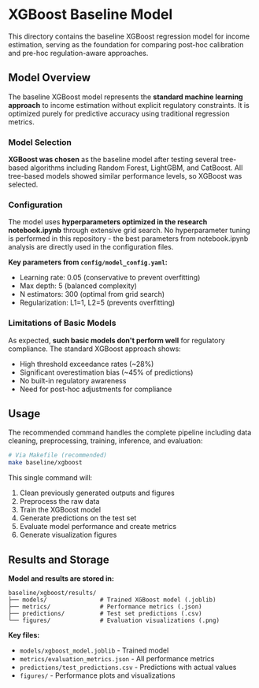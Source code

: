 # XGBoost Baseline Model

This directory contains the baseline XGBoost regression model for income estimation, serving as the foundation for comparing post-hoc calibration and pre-hoc regulation-aware approaches.

## Model Overview

The baseline XGBoost model represents the **standard machine learning approach** to income estimation without explicit regulatory constraints. It is optimized purely for predictive accuracy using traditional regression metrics.

### Model Selection

**XGBoost was chosen** as the baseline model after testing several tree-based algorithms including Random Forest, LightGBM, and CatBoost. All tree-based models showed similar performance levels, so XGBoost was selected.

### Configuration

The model uses **hyperparameters optimized in the research notebook.ipynb** through extensive grid search. No hyperparameter tuning is performed in this repository - the best parameters from notebook.ipynb analysis are directly used in the configuration files.

**Key parameters from `config/model_config.yaml`:**
- Learning rate: 0.05 (conservative to prevent overfitting)
- Max depth: 5 (balanced complexity)
- N estimators: 300 (optimal from grid search)
- Regularization: L1=1, L2=5 (prevents overfitting)

### Limitations of Basic Models

As expected, **such basic models don't perform well** for regulatory compliance. The standard XGBoost approach shows:

- High threshold exceedance rates (~28%)
- Significant overestimation bias (~45% of predictions)
- No built-in regulatory awareness
- Need for post-hoc adjustments for compliance

## Usage

The recommended command handles the complete pipeline including data cleaning, preprocessing, training, inference, and evaluation:

```bash
# Via Makefile (recommended)
make baseline/xgboost
```

This single command will:
1. Clean previously generated outputs and figures
2. Preprocess the raw data
3. Train the XGBoost model
4. Generate predictions on the test set
5. Evaluate model performance and create metrics
6. Generate visualization figures

## Results and Storage

**Model and results are stored in:**

```
baseline/xgboost/results/
├── models/               # Trained XGBoost model (.joblib)
├── metrics/              # Performance metrics (.json)
├── predictions/          # Test set predictions (.csv)
└── figures/              # Evaluation visualizations (.png)
```

**Key files:**
- `models/xgboost_model.joblib` - Trained model
- `metrics/evaluation_metrics.json` - All performance metrics
- `predictions/test_predictions.csv` - Predictions with actual values
- `figures/` - Performance plots and visualizations
